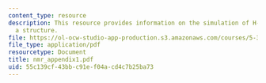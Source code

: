```yaml
---
content_type: resource
description: This resource provides information on the simulation of H-NMR without
  a structure.
file: https://ol-ocw-studio-app-production.s3.amazonaws.com/courses/5-311-introductory-chemical-experimentation-fall-2005/55c139cf43bbc91ef04acd4c7b25ba73_nmr_appendix1.pdf
file_type: application/pdf
resourcetype: Document
title: nmr_appendix1.pdf
uid: 55c139cf-43bb-c91e-f04a-cd4c7b25ba73
---
```

